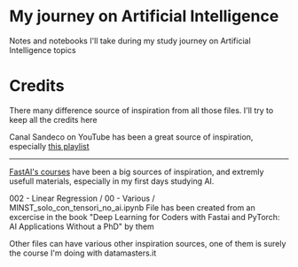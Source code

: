 # My journey on Artificial Intelligence
Notes and notebooks I'll take during my study journey on Artificial Intelligence topics

# Credits

There many difference source of inspiration from all those files. I'll try to keep all the credits here

Canal Sandeco on YouTube has been a great source of inspiration, especially [this playlist](https://www.youtube.com/playlist?list=PLbmt8d_ueDMVUVlw9VZSdgAIi6W3u-7Zg)


---

[FastAI's courses](https://www.fast.ai/) have been a big sources of inspiration, and extremly usefull materials, especially in my first days studying AI.

002 - Linear Regression / 00 - Various / MINST_solo_con_tensori_no_ai.ipynb
File has been created from an excercise in the book "Deep Learning for Coders with Fastai and PyTorch: AI Applications Without a PhD" by them


Other files can have various other inspiration sources, one of them is surely the course I'm doing with datamasters.it
